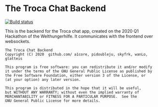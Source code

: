 # The Troca Chat Backend

[![Build status](https://img.shields.io/github/workflow/status/The-Penguin-Circle/chat-backend/CI/master)](https://github.com/The-Penguin-Circle/chat-backend/actions)

This is the backend for the Troca chat app, created on the 2020 Q1
Hackathon of the Welthungerhilfe. It communicates
with the frontend over websockets.

    The Troca Chat Backend
    Copyright (C) 2020  github.com/ a1core, pidoubleju, skyfrk, wanLo, glatteis

    This program is free software: you can redistribute it and/or modify
    it under the terms of the GNU General Public License as published by
    the Free Software Foundation, either version 3 of the License, or
    (at your option) any later version.

    This program is distributed in the hope that it will be useful,
    but WITHOUT ANY WARRANTY; without even the implied warranty of
    MERCHANTABILITY or FITNESS FOR A PARTICULAR PURPOSE.  See the
    GNU General Public License for more details.
